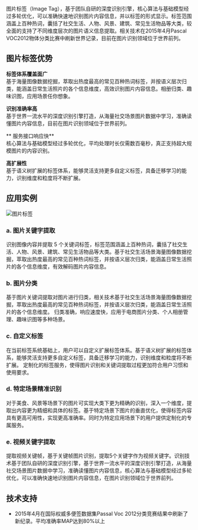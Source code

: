 图片标签（Image Tag），基于团队自研的深度识别引擎，核心算法与基础模型经过多轮优化，可以准确快速地识别图片内容信息，并以标签的形式显示。标签范围涵盖上百种热词，囊括了社交生活、人物、风景、建筑、常见生活物品等大类，较全面的支持了不同维度层次的图片语义信息提取。相关技术在2015年4月Pascal VOC2012物体分类比赛中刷新世界记录，目前在图片识别领域位于世界前列。

## 图片标签优势
**标签体系覆盖面广**</br>基于海量图像数据挖掘，萃取出热度最高的常见百种热词标签，并按语义层次归类，能涵盖日常生活照片的各个信息维度，高效识别图片内容信息。相册归类、趣味识图，应用场景任你想象。

**识别准确率高**</br>基于世界一流水平的深度识别引擎打造，从海量社交场景图片数据中学习，准确读懂图片内容信息，目前在图片识别领域位于世界前列。
 
** 服务接口响应快**</br>核心算法与基础模型经过多轮优化，平均处理时长仅需数百毫秒，真正支持超大规模图片的内容识别。
 
**高扩展性**</br>基于语义树扩展的标签体系，能够灵活支持更多自定义标签，具备迁移学习的能力，识别维度和粒度将不断扩展。

## 应用实例
![图片标签](https://open.youtu.qq.com/content/img/introduce/image_identify/b_1%E5%9B%BE%E7%89%87%E5%86%85%E5%AE%B9%E8%AF%86%E5%88%AB.jpg)
### a. 图片关键字提取
识别图像内容并提取 5 个关键词标签，标签范围涵盖上百种热词，囊括了社交生活、人物、风景、建筑、常见生活物品等大类。基于社交生活场景海量图像数据挖掘，萃取出热度最高的常见百种热词标签，并按语义层次归类，能涵盖日常生活照片的各个信息维度，有效解码图片内容信息。

### b. 图片分类
基于图片关键词提取对图片进行归类，相关技术基于社交生活场景海量图像数据挖掘，萃取出热度最高的常见百种热词标签，并按语义层次归类，能涵盖日常生活照片的各个信息维度。
归类准确，响应速度快，应用于电商图片分类、个人相册管理、趣味识图等多种场景。

### c. 自定义标签
在当前标签系统基础上，用户可以自定义扩展标签体系。基于语义树扩展的标签体系，能够灵活支持更多自定义标签，具备迁移学习的能力，识别维度和粒度将不断扩展。
定制化的标签服务，使得图片识别和关键词提取过程更加符合用户习惯和使用要求。

### d. 特定场景精准识别
对于美食、风景等场景下的图片可实现大类下更为精确的识别，深入一个维度，提取出内容更为精细和具体的标签。基于特定场景下图片的垂直优化，使得标签内容具有更高可用性，实现更高准确率。同时为特定应用场景下的用户提供定制化的专属服务。

### e. 视频关键字提取
提取视频关键帧，基于关键帧图片识别，提取5个关键字作为视频关键字。识别技术基于团队自研的深度识别引擎，基于世界一流水平的深度识别引擎打造，从海量社交场景图片数据中学习，准确读懂图片内容信息，核心算法与基础模型经过多轮优化，可以准确快速地识别图片内容信息，在图片识别领域位于世界前列。
## 技术支持
- 2015年4月在国际权威多便签数据集Passal Voc 2012分类竞赛结果中刷新了新纪录。平均准确率MAP达到80%以上

